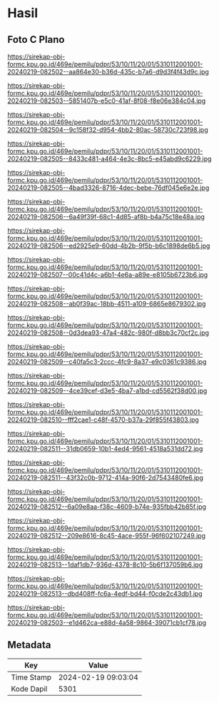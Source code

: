 # Hasil

## Foto C Plano

https://sirekap-obj-formc.kpu.go.id/469e/pemilu/pdpr/53/10/11/20/01/5310112001001-20240219-082502--aa864e30-b36d-435c-b7a6-d9d3f4f43d9c.jpg

https://sirekap-obj-formc.kpu.go.id/469e/pemilu/pdpr/53/10/11/20/01/5310112001001-20240219-082503--5851407b-e5c0-41af-8f08-f8e06e384c04.jpg

https://sirekap-obj-formc.kpu.go.id/469e/pemilu/pdpr/53/10/11/20/01/5310112001001-20240219-082504--9c158f32-d954-4bb2-80ac-58730c723f98.jpg

https://sirekap-obj-formc.kpu.go.id/469e/pemilu/pdpr/53/10/11/20/01/5310112001001-20240219-082505--8433c481-a464-4e3c-8bc5-e45abd9c6229.jpg

https://sirekap-obj-formc.kpu.go.id/469e/pemilu/pdpr/53/10/11/20/01/5310112001001-20240219-082505--4bad3326-8716-4dec-bebe-76df045e6e2e.jpg

https://sirekap-obj-formc.kpu.go.id/469e/pemilu/pdpr/53/10/11/20/01/5310112001001-20240219-082506--6a49f39f-68c1-4d85-af8b-b4a75c18e48a.jpg

https://sirekap-obj-formc.kpu.go.id/469e/pemilu/pdpr/53/10/11/20/01/5310112001001-20240219-082506--ed2925e9-60dd-4b2b-9f5b-b6c1898de6b5.jpg

https://sirekap-obj-formc.kpu.go.id/469e/pemilu/pdpr/53/10/11/20/01/5310112001001-20240219-082507--00c41d4c-a6b1-4e6a-a89e-e8105b6723b6.jpg

https://sirekap-obj-formc.kpu.go.id/469e/pemilu/pdpr/53/10/11/20/01/5310112001001-20240219-082508--ab0f39ac-18bb-4511-a109-6865e8679302.jpg

https://sirekap-obj-formc.kpu.go.id/469e/pemilu/pdpr/53/10/11/20/01/5310112001001-20240219-082508--0d3dea93-47a4-482c-980f-d8bb3c70cf2c.jpg

https://sirekap-obj-formc.kpu.go.id/469e/pemilu/pdpr/53/10/11/20/01/5310112001001-20240219-082509--c40fa5c3-2ccc-4fc9-8a37-e9c0361c9386.jpg

https://sirekap-obj-formc.kpu.go.id/469e/pemilu/pdpr/53/10/11/20/01/5310112001001-20240219-082509--4ce39cef-d3e5-4ba7-a1bd-cd5562f38d00.jpg

https://sirekap-obj-formc.kpu.go.id/469e/pemilu/pdpr/53/10/11/20/01/5310112001001-20240219-082510--fff2cae1-c48f-4570-b37a-29f855f43803.jpg

https://sirekap-obj-formc.kpu.go.id/469e/pemilu/pdpr/53/10/11/20/01/5310112001001-20240219-082511--31db0659-10b1-4ed4-9561-4518a531dd72.jpg

https://sirekap-obj-formc.kpu.go.id/469e/pemilu/pdpr/53/10/11/20/01/5310112001001-20240219-082511--43f32c0b-9712-414a-90f6-2d7543480fe6.jpg

https://sirekap-obj-formc.kpu.go.id/469e/pemilu/pdpr/53/10/11/20/01/5310112001001-20240219-082512--6a09e8aa-f38c-4609-b74e-935fbb42b85f.jpg

https://sirekap-obj-formc.kpu.go.id/469e/pemilu/pdpr/53/10/11/20/01/5310112001001-20240219-082512--209e8616-8c45-4ace-955f-96f602107249.jpg

https://sirekap-obj-formc.kpu.go.id/469e/pemilu/pdpr/53/10/11/20/01/5310112001001-20240219-082513--1daf1db7-936d-4378-8c10-5b6f137059b6.jpg

https://sirekap-obj-formc.kpu.go.id/469e/pemilu/pdpr/53/10/11/20/01/5310112001001-20240219-082513--dbd408ff-fc6a-4edf-bd44-f0cde2c43db1.jpg

https://sirekap-obj-formc.kpu.go.id/469e/pemilu/pdpr/53/10/11/20/01/5310112001001-20240219-082503--e1d462ca-e88d-4a58-9864-39071cb1cf78.jpg


## Metadata

| Key        | Value               |
| ---------- | ------------------- |
| Time Stamp | 2024-02-19 09:03:04 |
| Kode Dapil | 5301                |



